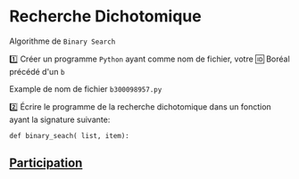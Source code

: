 # Recherche Dichotomique

Algorithme de `Binary Search`

:one: Créer un programme `Python` ayant comme nom de fichier, votre :id: Boréal précédé d'un `b`

Example de nom de fichier `b300098957.py`

:two: Écrire le programme de la recherche dichotomique dans un fonction ayant la signature suivante:

```
def binary_seach( list, item):
```



## [Participation](.scripts/Participation.md)



